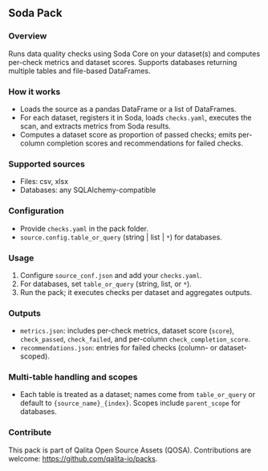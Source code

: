 ## Soda Pack

### Overview
Runs data quality checks using Soda Core on your dataset(s) and computes per-check metrics and dataset scores. Supports databases returning multiple tables and file-based DataFrames.

### How it works
- Loads the source as a pandas DataFrame or a list of DataFrames.
- For each dataset, registers it in Soda, loads `checks.yaml`, executes the scan, and extracts metrics from Soda results.
- Computes a dataset score as proportion of passed checks; emits per-column completion scores and recommendations for failed checks.

### Supported sources
- Files: csv, xlsx
- Databases: any SQLAlchemy-compatible

### Configuration
- Provide `checks.yaml` in the pack folder.
- `source.config.table_or_query` (string | list | `*`) for databases.

### Usage
1) Configure `source_conf.json` and add your `checks.yaml`.
2) For databases, set `table_or_query` (string, list, or `*`).
3) Run the pack; it executes checks per dataset and aggregates outputs.

### Outputs
- `metrics.json`: includes per-check metrics, dataset score (`score`), `check_passed`, `check_failed`, and per-column `check_completion_score`.
- `recommendations.json`: entries for failed checks (column- or dataset-scoped).

### Multi-table handling and scopes
- Each table is treated as a dataset; names come from `table_or_query` or default to `{source_name}_{index}`. Scopes include `parent_scope` for databases.

### Contribute
This pack is part of Qalita Open Source Assets (QOSA). Contributions are welcome: https://github.com/qalita-io/packs.
